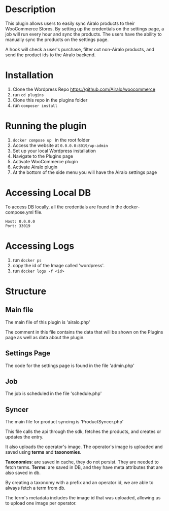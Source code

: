 # Description

This plugin allows users to easily sync Airalo products to their WooCommerce Stores.
By setting up the credentials on the settings page, a job will run every hour and sync the products.
The users have the ability to manually sync the products on the settings page.

A hook will check a user's purchase, filter out non-Airalo products, and send the product ids
to the Airalo backend.

# Installation

1. Clone the Wordpress Repo https://github.com/Airalo/woocommerce
2. run ```cd plugins```
3. Clone this repo in the plugins folder
4. run ```composer install```

# Running the plugin

1. ```docker compose up ``` in the root folder
2. Access the website at ```0.0.0.0:8019/wp-admin```
3. Set up your local Wordpress installation
4. Navigate to the Plugins page
5. Activate WooCommerce plugin
6. Activate Airalo plugin
7. At the bottom of the side menu you will have the Airalo settings page

# Accessing Local DB

To access DB locally, all the credentials are found in the docker-compose.yml file.
```
Host: 0.0.0.0
Port: 33019
```

# Accessing Logs

1. run ```docker ps```
2. copy the id of the Image called 'wordpress'.
3. run ```docker logs -f <id>```

# Structure

## Main file

The main file of this plugin is 'airalo.php'

The comment in this file contains the data that will be shown on the Plugins page as well as data about the plugin.

## Settings Page

The code for the settings page is found in the file 'admin.php'

## Job

The job is scheduled in the file 'schedule.php'

## Syncer

The main file for product syncing is 'ProductSyncer.php'

This file calls the api through the sdk, fetches the products, and creates or updates the entry.

It also uploads the operator's image. The operator's image is uploaded and saved using **terms** and **taxonomies**.

**Taxonomies**: are saved in cache, they do not persist. They are needed to fetch terms.
**Terms**: are saved in DB, and they have meta attributes that are also saved in db.

By creating a taxonomy with a prefix and an operator id, we are able to always fetch a term from db.

The term's metadata includes the image id that was uploaded, allowing us to upload one image per operator.